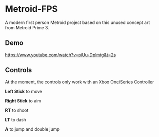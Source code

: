 # Metroid-FPS

A modern first person Metroid project based on this unused concept art from Metroid Prime 3.

## Demo ##

https://www.youtube.com/watch?v=piUu-Dplmtg&t=2s

## Controls ##

At the moment, the controls only work with an Xbox One/Series Controller

**Left Stick** to move

**Right Stick** to aim

**RT** to shoot

**LT** to dash

**A** to jump and double jump

